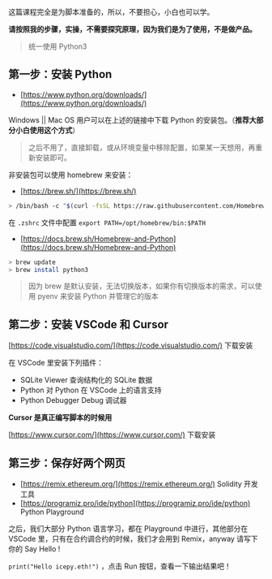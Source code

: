 这篇课程完全是为脚本准备的，所以，不要担心，小白也可以学。

**请按照我的步骤，实操，不需要探究原理，因为我们是为了使用，不是做产品。**

> 统一使用 Python3

## 第一步：安装 Python

- [https://www.python.org/downloads/](https://www.python.org/downloads/)

Windows || Mac OS 用户可以在上述的链接中下载 Python 的安装包。（**推荐大部分小白使用这个方式**）

> 之后不用了，直接卸载，或从环境变量中移除配置，如果某一天想用，再重新安装即可。

非安装包可以使用 homebrew 来安装：

- [https://brew.sh/](https://brew.sh/)

```bash
> /bin/bash -c "$(curl -fsSL https://raw.githubusercontent.com/Homebrew/install/HEAD/install.sh)"
```

在 `.zshrc` 文件中配置 `export PATH=/opt/homebrew/bin:$PATH`

- [https://docs.brew.sh/Homebrew-and-Python](https://docs.brew.sh/Homebrew-and-Python)

```bash
> brew update
> brew install python3
```

> 因为 brew 是默认安装，无法切换版本，如果你有切换版本的需求，可以使用 pyenv 来安装 Python 并管理它的版本

## 第二步：安装 VSCode 和 Cursor

[https://code.visualstudio.com/](https://code.visualstudio.com/) 下载安装

在 VSCode 里安装下列插件：

- SQLite Viewer 查询结构化的 SQLite 数据
- Python 对 Python 在 VSCode 上的语言支持
- Python Debugger Debug 调试器

**Cursor 是真正编写脚本的时候用**

[https://www.cursor.com/](https://www.cursor.com/) 下载安装

## 第三步：保存好两个网页

- [https://remix.ethereum.org/](https://remix.ethereum.org/) Solidity 开发工具
- [https://programiz.pro/ide/python](https://programiz.pro/ide/python) Python Playground

之后，我们大部分 Python 语言学习，都在 Playground 中进行，其他部分在 VSCode 里，只有在合约调合约的时候，我们才会用到 Remix，anyway 请写下你的 Say Hello !

`print("Hello icepy.eth!")` ，点击 Run 按钮，查看一下输出结果吧！